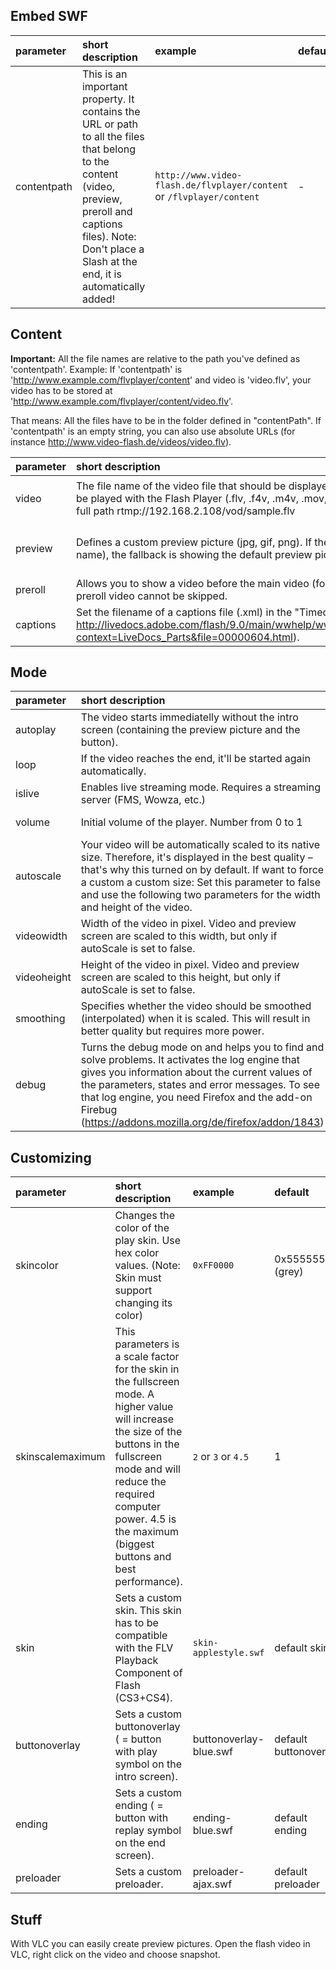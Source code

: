 ## Embed SWF ##

| **parameter** | **short description** | **example** | **default** |
|:--------------|:----------------------|:------------|:------------|
| contentpath   | This is an important property. It contains the URL or path to all the files that belong to the content (video, preview, preroll and captions files). Note: Don't place a Slash at the end, it is automatically added! | `http://www.video-flash.de/flvplayer/content` or `/flvplayer/content`| -           |

## Content ##

**Important:** All the file names are relative to the path you've defined as 'contentpath'. Example: If 'contentpath' is 'http://www.example.com/flvplayer/content' and video is 'video.flv', your video has to be stored at 'http://www.example.com/flvplayer/content/video.flv'.

That means: All the files have to be in the folder defined in "contentPath". If 'contentpath' is an empty string, you can also use absolute URLs (for instance http://www.video-flash.de/videos/video.flv).

| **parameter** | **short description** | **examples** | default |
|:--------------|:----------------------|:-------------|:--------|
| video         | The file name of the video file that should be displayed. Possible are all formats that can be played with the Flash Player (.flv, .f4v, .m4v, .mov, etc.). For RTMP-Streaming, use a full path rtmp://192.168.2.108/vod/sample.flv | `demo-video.flv`, `demo-video.f4v` | – **(required)** |
| preview       | Defines a custom preview picture (jpg, gif, png). If the file can't be found (e.g. wrong file name), the fallback is showing the default preview picture. |              | The default preview picture. |
| preroll       | Allows you to show a video before the main video (for instance advertisement). The preroll video cannot be skipped. | `demo-ad.flv`| -       |
| captions      | Set the filename of a captions file (.xml) in the "Timed Text" format (see http://livedocs.adobe.com/flash/9.0/main/wwhelp/wwhimpl/common/html/wwhelp.htm?context=LiveDocs_Parts&file=00000604.html).|`demo-captions.xml` | -       |

## Mode ##

| **parameter** | **short description** | **examples** | **default** |
|:--------------|:----------------------|:-------------|:------------|
| autoplay      | The video starts immediatelly without the intro screen (containing the preview picture and the button). | `true` or `false` | false       |
| loop          | If the video reaches the end, it'll be started again automatically. | `true` or `false` | false       |
| islive        | Enables live streaming mode. Requires a streaming server (FMS, Wowza, etc.) | `true` or `false` | false       |
| volume        | Initial volume of the player. Number from 0 to 1 | `0` (mute), `0.5` (half) | 1           |
| autoscale     | Your video will be automatically scaled to its native size. Therefore, it's displayed in the best quality – that's why this turned on by default. If want to force a custom a custom size: Set this parameter to false and use the following two parameters for the width and height of the video. | `true` or `false` | true        |
| videowidth    | Width of the video in pixel. Video and preview screen are scaled to this width, but only if autoScale is set to false.  | `640`        | 320         |
| videoheight   | Height of the video in pixel. Video and preview screen are scaled to this height, but only if autoScale is set to false. | `480`        | 240         |
| smoothing     |  Specifies whether the video should be smoothed (interpolated) when it is scaled. This will result in better quality but requires more power. | `true` or `false` | true        |
| debug         | Turns the debug mode on and helps you to find and solve problems. It activates the log engine that gives you information about the current values of the parameters, states and error messages. To see that log engine, you need Firefox and the add-on Firebug (https://addons.mozilla.org/de/firefox/addon/1843) | `true` or `false` | false       |

## Customizing ##
| **parameter** | **short description** | **example** | **default** |
|:--------------|:----------------------|:------------|:------------|
| skincolor     | Changes the color of the play skin. Use hex color values. (Note: Skin must support changing its color) | `0xFF0000`  | 0x555555 (grey) |
| skinscalemaximum | This parameters is a scale factor for the skin in the fullscreen mode. A higher value will increase the size of the buttons in the fullscreen mode and will reduce the required computer power. 4.5 is the maximum (biggest buttons and best performance).  | `2` or `3` or `4.5` | 1           |
| skin          | Sets a custom skin. This skin has to be compatible with the FLV Playback Component of Flash (CS3+CS4). | `skin-applestyle.swf`  | default skin |
| buttonoverlay | Sets a custom buttonoverlay ( = button with play symbol on the intro screen). | buttonoverlay-blue.swf | default buttonoverlay |
| ending        | Sets a custom ending ( = button with replay symbol on the end screen). | ending-blue.swf | default ending |
| preloader     | Sets a custom preloader.  | preloader-ajax.swf | default preloader |


## Stuff ##
With VLC you can easily create preview pictures. Open the flash video in VLC, right click on the video and choose snapshot.